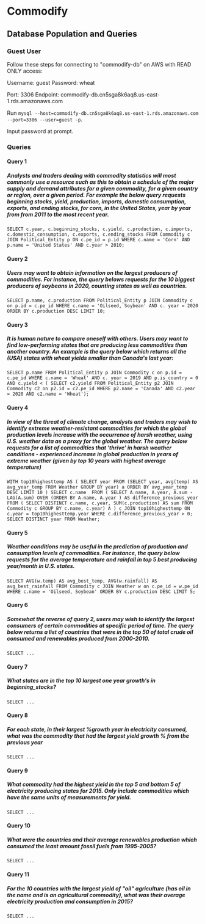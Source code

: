 # Commodify

## Database Population and Queries

### Guest User

Follow these steps for connecting to "commodify-db" on AWS with READ ONLY access:

Username: guest
Password: wheat

Port: 3306
Endpoint: commodify-db.cn5sga8k6aq8.us-east-1.rds.amazonaws.com

Run `mysql --host=commodify-db.cn5sga8k6aq8.us-east-1.rds.amazonaws.com --port=3306 --user=guest -p`.

Input password at prompt.

### Queries

#### Query 1

##### Analysts and traders dealing with commodity statistics will most commonly use a resource such as this to obtain a schedule of the major supply and demand attributes for a given commodity, for a given country or region, over a given period. For example the below query requests beginning stocks, yield, production, imports, domestic consumption, exports, and ending stocks, for corn, in the United States, year by year from from 2011 to the most recent year.

`SELECT c.year, c.beginning_stocks, c.yield, c.production, c.imports, c.domestic_consumption, c.exports, c.ending_stocks
FROM Commodity c JOIN Political_Entity p ON c.pe_id = p.id
WHERE c.name = 'Corn' AND p.name = 'United States' AND c.year > 2010;`

#### Query 2

##### Users may want to obtain information on the largest producers of commodities. For instance, the query belows requests for the 10 biggest producers of soybeans in 2020, counting states as well as countries.

`SELECT p.name, c.production
FROM Political_Entity p JOIN Commodity c on p.id = c.pe_id
WHERE c.name = 'Oilseed, Soybean' AND c. year = 2020
ORDER BY c.production DESC
LIMIT 10;`

#### Query 3

##### It is human nature to compare oneself with others. Users may want to find low-performing states that are producing less commodities than another country. An example is the query below which returns all the (USA) states with wheat yields smaller than Canada's last year:

`SELECT p.name
FROM Political_Entity p JOIN Commodity c on p.id = c.pe_id
WHERE c.name = 'Wheat' AND c. year = 2019 AND p.is_country = 0 AND c.yield < (
	SELECT c2.yield
	FROM Political_Entity p2 JOIN Commodity c2 on p2.id = c2.pe_id
	WHERE p2.name = 'Canada' AND c2.year = 2020 AND c2.name = 'Wheat');`

#### Query 4

##### In view of the threat of climate change, analysts and traders may wish to identify extreme weather-resistant commodities for which the global production levels increase with the occurrence of harsh weather, using U.S. weather data as a proxy for the global weather. The query below requests for a list of commodities that 'thrive' in harsh weather conditions - experienced increase in global production in years of extreme weather (given by top 10 years with highest average temperature)

`WITH top10highesttemp AS (
    SELECT year FROM
    (SELECT year, avg(temp) AS avg_year_temp
    FROM Weather
    GROUP BY year) a
    ORDER BY avg_year_temp DESC
    LIMIT 10
)
SELECT c.name 
FROM (
    SELECT A.name, A.year, A.sum - LAG(A.sum) OVER (ORDER BY A.name, A.year ) AS difference_previous_year
        FROM (
            SELECT DISTINCT c.name, c.year, SUM(c.production) AS sum
            FROM Commodity c
            GROUP BY c.name, c.year) A ) c JOIN top10highesttemp ON c.year = top10highesttemp.year
WHERE c.difference_previous_year > 0;
SELECT DISTINCT year FROM Weather;`

#### Query 5

##### Weather conditions may be useful in the prediction of production and consumption levels of commodities. For instance, the query below requests for the average temperature and rainfall in top 5 best producing year/month in U.S. states. 

`SELECT AVG(w.temp) AS avg_best_temp, AVG(w.rainfall) AS avg_best_rainfall
FROM Commodity c JOIN Weather w on c.pe_id = w.pe_id
WHERE c.name = 'Oilseed, Soybean'
ORDER BY c.production DESC
LIMIT 5;`

#### Query 6

##### Somewhat the reverse of query 2, users may wish to identify the largest consumers of certain commodities at specific period of time. The query below returns a list of countries that were in the top 50 of total crude oil consumed and renewables produced from 2000-2010.

`SELECT ...`

#### Query 7

##### What states are in the top 10 largest one year growth's in beginning_stocks?

`SELECT ...`

#### Query 8

##### For each state, in their largest %growth year in electricity consumed, what was the commodity that had the largest yield growth % from the previous year

`SELECT ...`

#### Query 9

##### What commodity had the highest yield in the top 5 and bottom 5 of electricity producing states for 2015. Only include commodities which have the same units of measurements for yield.

`SELECT ...`

#### Query 10

##### What were the countries and their average renewables production which consumed the least amount fossil fuels from 1995-2005?

`SELECT ...`

#### Query 11

##### For the 10 countries with the largest yield of "oil" agriculture (has oil in the name and is an agricultural commodity), what was their average electricity production and consumption in 2015?

`SELECT ...`




